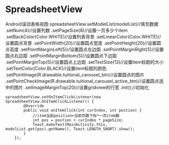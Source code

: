 # SpreadsheetView
Android滚动表格视图
	 spreadsheetView.setModelList(modelList)//填充数据
                .setNum(4)//设置列数
                .setPageSize(8)//设置一页多少个item
                .setBackColor(Color.WHITE)//设置列表背景
                .setLinearColor(Color.WHITE)//设置圆点背景
                .setPointWidth(20)//设置圆点宽度
                .setPointHeight(20)//设置圆点高度
                .setPointMarginLeft(5)//设置圆点左边距
                .setPointMarginRight(5)//设置圆点右边距
                .setPointMarginBottom(5)//设置圆点下边距
                .setPointMarginTop(5)//设置圆点上边距
                .setTextSize(13)//设置item标题的大小
                .setTextColor(Color.BLACK)//设置item标题的颜色
                .setPointImage(R.drawable.tuitional_carousel_btn)//设置圆点的图片
                .setPointCheckImage(R.drawable.tuitional_carousel_active_btn)//设置圆点选中的图片
                .setImageMarginTop(20)//设置gridview的行宽
                .init();//初始化
                
	spreadsheetView.setOnItemClickListener(new SpreadsheetView.OnItemClickListener() {
            @Override
            public void onItemClick(int curIndex, int postion) {
                //item当前position+当前页数下标*一页item数
                int pos = postion + curIndex * pageSize;
                Toast.makeText(MainActivity.this, modelList.get(pos).getName(), Toast.LENGTH_SHORT).show();
            }
        });
